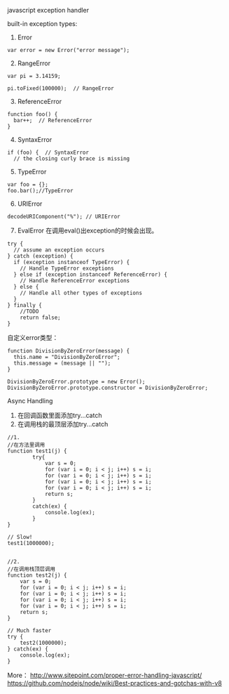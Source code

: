 javascript exception handler

built-in exception types:
1. Error
```
var error = new Error("error message");
```


2. RangeError
```
var pi = 3.14159;

pi.toFixed(100000);  // RangeError
```


3. ReferenceError
```
function foo() {
  bar++;  // ReferenceError
}
```


4. SyntaxError
```
if (foo) {  // SyntaxError
  // the closing curly brace is missing
```


5. TypeError
```
var foo = {};
foo.bar();//TypeError
```


6. URIError
```
decodeURIComponent("%"); // URIError
```


7. EvalError
在调用eval()出exception的时候会出现。



```
try {
  // assume an exception occurs
} catch (exception) {
  if (exception instanceof TypeError) {
    // Handle TypeError exceptions
  } else if (exception instanceof ReferenceError) {
    // Handle ReferenceError exceptions
  } else {
    // Handle all other types of exceptions
  }
} finally {
	//TODO
	return false;
}
```


自定义error类型：
```
function DivisionByZeroError(message) {
  this.name = "DivisionByZeroError";
  this.message = (message || "");
}

DivisionByZeroError.prototype = new Error();
DivisionByZeroError.prototype.constructor = DivisionByZeroError;
```


Async Handling
1. 在回调函数里面添加try...catch
2. 在调用栈的最顶层添加try...catch

```
//1.
//在方法里调用
function test1(j) {
        try{
            var s = 0;
            for (var i = 0; i < j; i++) s = i;
            for (var i = 0; i < j; i++) s = i;
            for (var i = 0; i < j; i++) s = i;
            for (var i = 0; i < j; i++) s = i;
            return s;
        }
        catch(ex) {
            console.log(ex);
        }
}

// Slow!
test1(1000000);


//2.
//在调用栈顶层调用
function test2(j) {
    var s = 0;
    for (var i = 0; i < j; i++) s = i;
    for (var i = 0; i < j; i++) s = i;
    for (var i = 0; i < j; i++) s = i;
    for (var i = 0; i < j; i++) s = i;
    return s;
}

// Much faster
try {
    test2(1000000);
} catch(ex) {
    console.log(ex);
}
```

More：
http://www.sitepoint.com/proper-error-handling-javascript/
https://github.com/nodejs/node/wiki/Best-practices-and-gotchas-with-v8